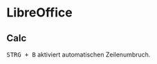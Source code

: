 # LibreOffice

## Calc

<kbd><kbd>STRG</kbd> + <kbd>B</kbd></kbd> aktiviert automatischen Zeilenumbruch.
